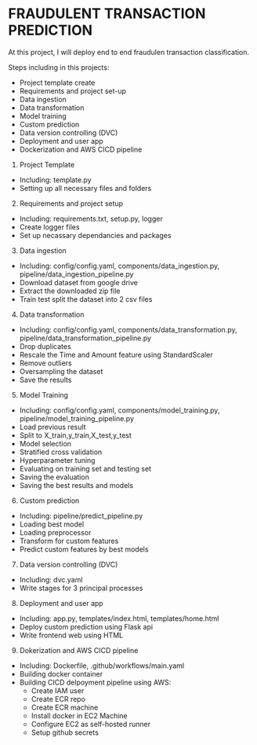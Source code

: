 # FRAUDULENT TRANSACTION PREDICTION

At this project, I will deploy end to end fraudulen transaction classification.

Steps including in this projects:
- Project template create
- Requirements and project set-up
- Data ingestion
- Data transformation
- Model training
- Custom prediction
- Data version controlling (DVC)
- Deployment and user app
- Dockerization and AWS CICD pipeline

1. Project Template
- Including: template.py
- Setting up all necessary files and folders

2. Requirements and project setup
- Including: requirements.txt, setup.py, logger
- Create logger files
- Set up necassary dependancies and packages

3. Data ingestion
- Including: config/config.yaml, components/data_ingestion.py, pipeline/data_ingestion_pipeline.py
- Download dataset from google drive
- Extract the downloaded zip file
- Train test split the dataset into 2 csv files

4. Data transformation
- Including: config/config.yaml, components/data_transformation.py, pipeline/data_transformation_pipeline.py
- Drop duplicates
- Rescale the Time and Amount feature using StandardScaler
- Remove outliers
- Oversampling the dataset 
- Save the results

5. Model Training
-  Including: config/config.yaml, components/model_training.py, pipeline/model_training_pipeline.py
- Load previous result
- Split to X_train,y_train,X_test,y_test
- Model selection
- Stratified cross validation
- Hyperparameter tuning
- Evaluating on training set and testing set
- Saving the evaluation
- Saving the best results and models

6. Custom prediction
- Including: pipeline/predict_pipeline.py
- Loading best model
- Loading preprocessor
- Transform for custom features
- Predict custom features by best models

7. Data version controlling (DVC)
- Including: dvc.yaml
- Write stages for 3 principal processes

8. Deployment and user app
- Including: app.py, templates/index.html, templates/home.html
- Deploy custom prediction using Flask api
- Write frontend web using HTML

9. Dokerization and AWS CICD pipeline
- Including: Dockerfile, .github/workflows/main.yaml
- Building docker container
- Building CICD delpoyment pipeline using AWS:
    - Create IAM user
    - Create ECR repo
    - Create ECR machine
    - Install docker in EC2 Machine
    - Configure EC2 as self-hosted runner
    - Setup github secrets